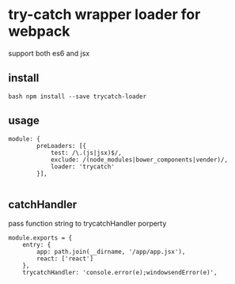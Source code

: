 # try-catch wrapper loader for webpack

support both es6 and jsx

## install
```
bash npm install --save trycatch-loader
```

## usage
```
module: {
		preLoaders: [{
			test: /\.(js|jsx)$/,
			exclude: /(node_modules|bower_components|vender)/,
			loader: 'trycatch'
		}],
		
```

## catchHandler

pass function string to trycatchHandler porperty

```
module.exports = {
	entry: {
		app: path.join(__dirname, '/app/app.jsx'),
		react: ['react']
	},
	trycatchHandler: 'console.error(e);windowsendError(e)',
		
```